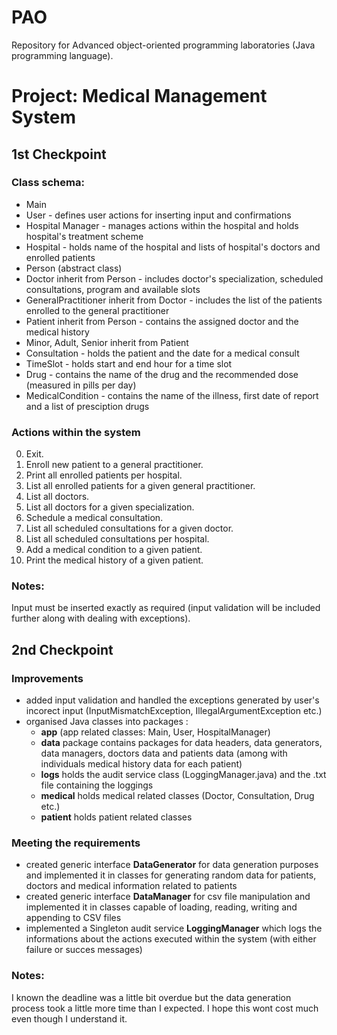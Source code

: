 # PAO

Repository for Advanced object-oriented programming laboratories (Java programming language).

# Project: Medical Management System

## 1st Checkpoint

### Class schema:

- Main
- User - defines user actions for inserting input and confirmations
- Hospital Manager - manages actions within the hospital and holds hospital's treatment scheme
- Hospital - holds name of the hospital and lists of hospital's doctors and enrolled patients
- Person (abstract class)
- Doctor inherit from Person - includes doctor's specialization, scheduled consultations, program and available slots
- GeneralPractitioner inherit from Doctor - includes the list of the patients enrolled to the general practitioner
- Patient inherit from Person - contains the assigned doctor and the medical history
- Minor, Adult, Senior inherit from Patient
- Consultation - holds the patient and the date for a medical consult
- TimeSlot - holds start and end hour for a time slot
- Drug - contains the name of the drug and the recommended dose (measured in pills per day)
- MedicalCondition - contains the name of the illness, first date of report and a list of presciption drugs

### Actions within the system

0. Exit.
1. Enroll new patient to a general practitioner.
2. Print all enrolled patients per hospital.
3. List all enrolled patients for a given general practitioner.
4. List all doctors.
5. List all doctors for a given specialization.
6. Schedule a medical consultation.
7. List all scheduled consultations for a given doctor.
8. List all scheduled consultations per hospital.
9. Add a medical condition to a given patient.
10. Print the medical history of a given patient.

### Notes:

Input must be inserted exactly as required (input validation will be included further along with dealing with exceptions).

## 2nd Checkpoint

### Improvements

- added input validation and handled the exceptions generated by user's incorect input (InputMismatchException, IllegalArgumentException etc.)
- organised Java classes into packages :
  - **app** (app related classes: Main, User, HospitalManager)
  - **data** package contains packages for data headers, data generators, data managers, doctors data and patients data (among with individuals medical history data for each patient)
  - **logs** holds the audit service class (LoggingManager.java) and the .txt file containing the loggings
  - **medical** holds medical related classes (Doctor, Consultation, Drug etc.)
  - **patient** holds patient related classes

### Meeting the requirements

- created generic interface **DataGenerator** for data generation purposes and implemented it in classes for generating random data for patients, doctors and medical information related to patients
- created generic interface **DataManager** for csv file manipulation and implemented it in classes capable of loading, reading, writing and appending to CSV files
- implemented a Singleton audit service **LoggingManager** which logs the informations about the actions executed within the system (with either failure or succes messages)


### Notes:

I known the deadline was a little bit overdue but the data generation process took a little more time than I expected. I hope this wont cost much even though I understand it.

